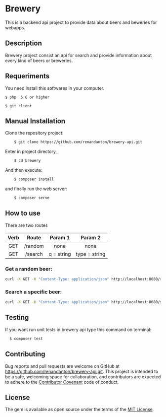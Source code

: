# Brewery

This is a backend api project to provide data about beers and beweries for webapps.

## Description

Brewery project consist an api for search  and provide information about every kind of beers or breweries.

## Requeriments

You need install this softwares in your computer.

    $ php  5.6 or higher

    $ git client

## Manual Installation

Clone the repository project:

``` bash
    $ git clone https://github.com/renandanton/brewery-api.git
```

Enter in project directory,

``` bash
    $ cd brewery
```

And then execute:

``` bash
    $ composer install
```

and finally run the web server:

``` bash
    $ composer serve
```

## How to use

There are two routes

| Verb     | Route    |  Param  1    |  Param 2     |
| :------: |:--------:| :-----------:| :-----------:|
| GET      | /random  |   none       |  none        |
| GET      | /search  |  q = string  | type = string|


### Get a random beer:

``` bash
curl -X GET -H "Content-Type: application/json" http://localhost:8080/random
```

### Search a specific beer:

``` bash
curl -X GET -H "Content-Type: application/json" http://localhost:8080/search?q=Smithwicks&type=beer
```

## Testing

If you want run unit tests in brewery api type this command on terminal:

``` bash
  $ composer test
```

## Contributing

Bug reports and pull requests are welcome on GitHub at https://github.com/renandanton/brewery-api.git. This project is intended to be a safe, welcoming space for collaboration, and contributors are expected to adhere to the [Contributor Covenant](http://contributor-covenant.org) code of conduct.


## License

The gem is available as open source under the terms of the [MIT License](http://opensource.org/licenses/MIT).
